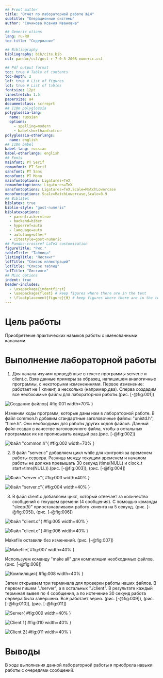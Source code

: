 ```yaml
---
## Front matter
title: "Отчёт по лабораторной работе №14"
subtitle: "Операционные системы"
author: "Сячинова Ксения Ивановна"

## Generic otions
lang: ru-RU
toc-title: "Содержание"

## Bibliography
bibliography: bib/cite.bib
csl: pandoc/csl/gost-r-7-0-5-2008-numeric.csl

## Pdf output format
toc: true # Table of contents
toc-depth: 2
lof: true # List of figures
lot: true # List of tables
fontsize: 12pt
linestretch: 1.5
papersize: a4
documentclass: scrreprt
## I18n polyglossia
polyglossia-lang:
  name: russian
  options:
	- spelling=modern
	- babelshorthands=true
polyglossia-otherlangs:
  name: english
## I18n babel
babel-lang: russian
babel-otherlangs: english
## Fonts
mainfont: PT Serif
romanfont: PT Serif
sansfont: PT Sans
monofont: PT Mono
mainfontoptions: Ligatures=TeX
romanfontoptions: Ligatures=TeX
sansfontoptions: Ligatures=TeX,Scale=MatchLowercase
monofontoptions: Scale=MatchLowercase,Scale=0.9
## Biblatex
biblatex: true
biblio-style: "gost-numeric"
biblatexoptions:
  - parentracker=true
  - backend=biber
  - hyperref=auto
  - language=auto
  - autolang=other*
  - citestyle=gost-numeric
## Pandoc-crossref LaTeX customization
figureTitle: "Рис."
tableTitle: "Таблица"
listingTitle: "Листинг"
lofTitle: "Список иллюстраций"
lotTitle: "Список таблиц"
lolTitle: "Листинги"
## Misc options
indent: true
header-includes:
  - \usepackage{indentfirst}
  - \usepackage{float} # keep figures where there are in the text
  - \floatplacement{figure}{H} # keep figures where there are in the text
---
```


# Цель работы

Приобретение практических навыков работы с именованными каналами.


# Выполнение лабораторной работы
1. Для начала изучим приведённые в тексте программы server.c и client.c. Взяв данные примеры за образец, напишишем аналогичные программы, с некоторыми измененинями. 
Первое изменение: работает не 1 клиент, а несколько (например,два). Сперва создадим все необхоимые файлы для лабораторной работы.(рис. [-@fig:001])

![Создание файлов](image/1.png){ #fig:001 width=70% }

Изменим коды программ, которые даны нам в лабораторной работе. В файл common.h добавим стандартные заголовочные файлы: "unistd.h", "time.h". Они необходимы для работы других кодов файлов. Данный файл создан в качестве заголовочного файла, чтобы в остальных программах их не прописывать каждый раз.(рис. [-@fig:002])

![Файл "common.h"](image/2.png){ #fig:002 width=70% }

2. В файл "server.с" добавляем цикл while для контроля за временем работы сервера. Разница между текущим временем и началом работы не должна превышать 30 секунд (time(NULL) и  clock_t start=time(NULL)).(рис. [-@fig:003]), (рис. [-@fig:004])

![Файл "server.c"](image/3.png){ #fig:003 width=40% }

![Файл "server.c"](image/4.png){ #fig:004 width=40% }

3. В файл client.c добавляем цикл, который отвечает за количество сообщений о текущем времени (4 сообщения). С помощью команды "sleep(5)" приостанавливаем работу клиента на 5 секунд.  (рис. [-@fig:005]),  (рис. [-@fig:006])

![Файл "client.c"](image/5.png){ #fig:005 width=40% }

![Файл "client.c"](image/6.png){ #fig:006 width=40% }

Makefile оставили без изменений. (рис. [-@fig:007])

![Makefile](image/7.png){ #fig:007 width=40% }

Используем команду "make all" для компиляции необходимых файлов.(рис. [-@fig:008])

![Компиляция](image/8.png){ #fig:008 width=40% }

Затем открываем три терминала для проверки работы наших файлов. В первом пишем "./server", а в остальных "./client". В результате каждый терминал вывел по 4 сообщения, а по истечение 30 секунд работа сервера была завершена. Всё работает верно. (рис. [-@fig:009]), (рис. [-@fig:010]), (рис. [-@fig:011])

![Server](image/9.png){ #fig:009 width=40% }

![Client 1](image/10.png){ #fig:010 width=40% }

![Client 2](image/11.png){ #fig:011 width=40% }

# Выводы

В ходе выполнения данной лабораторной работы я приобрела навыки работы с очередями сообщений.
